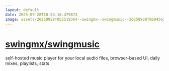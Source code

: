 ```yaml
---
layout: default
date: 2025-09-28T18:54:16.479873
image: assets/20250928T055519364--swingmx--swingmusic--20250928T060456206--cropped.png
---
```


# [swingmx/swingmusic](https://github.com/swingmx/swingmusic)

self-hosted music player for your local audio files, browser-based UI, daily mixes, playlists, stats
